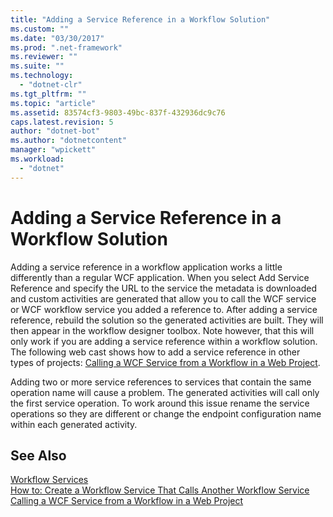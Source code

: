 ```yaml
---
title: "Adding a Service Reference in a Workflow Solution"
ms.custom: ""
ms.date: "03/30/2017"
ms.prod: ".net-framework"
ms.reviewer: ""
ms.suite: ""
ms.technology: 
  - "dotnet-clr"
ms.tgt_pltfrm: ""
ms.topic: "article"
ms.assetid: 83574cf3-9803-49bc-837f-432936dc9c76
caps.latest.revision: 5
author: "dotnet-bot"
ms.author: "dotnetcontent"
manager: "wpickett"
ms.workload: 
  - "dotnet"
---
```

# Adding a Service Reference in a Workflow Solution
Adding a service reference in a workflow application works a little differently than a regular WCF application. When you select Add Service Reference and specify the URL to the service the metadata is downloaded and custom activities are generated that allow you to call the WCF service or WCF workflow service you added a reference to. After adding a service reference, rebuild the solution so the generated activities are built. They will then appear in the workflow designer toolbox. Note however, that this will only work if you are adding a service reference within a workflow solution. The following web cast shows how to add a service reference in other types of projects: [Calling a WCF Service from a Workflow in a Web Project](http://go.microsoft.com/fwlink/?LinkId=207725).  
  
 Adding two or more service references to services that contain the same operation name will cause a problem. The generated activities will call only the first service operation. To work around this issue rename the service operations so they are different or change the endpoint configuration name within each generated activity.  
  
## See Also  
 [Workflow Services](../../../../docs/framework/wcf/feature-details/workflow-services.md)  
 [How to: Create a Workflow Service That Calls Another Workflow Service](../../../../docs/framework/wcf/feature-details/how-to-create-a-workflow-service-that-calls-another-workflow-service.md)  
 [Calling a WCF Service from a Workflow in a Web Project](http://go.microsoft.com/fwlink/?LinkId=207725)
